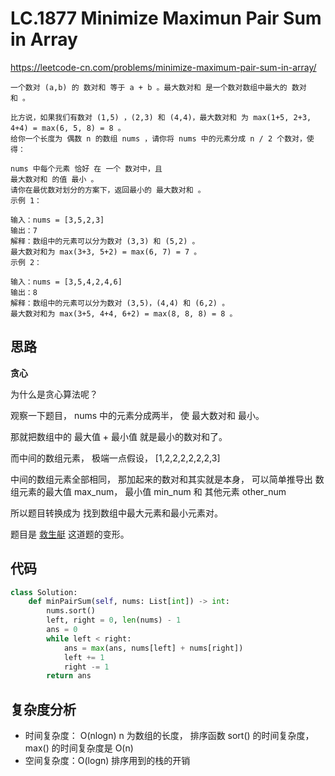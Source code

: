 LC.1877 Minimize Maximun Pair Sum in Array
====
https://leetcode-cn.com/problems/minimize-maximum-pair-sum-in-array/
```
一个数对 (a,b) 的 数对和 等于 a + b 。最大数对和 是一个数对数组中最大的 数对和 。

比方说，如果我们有数对 (1,5) ，(2,3) 和 (4,4)，最大数对和 为 max(1+5, 2+3, 4+4) = max(6, 5, 8) = 8 。
给你一个长度为 偶数 n 的数组 nums ，请你将 nums 中的元素分成 n / 2 个数对，使得：

nums 中每个元素 恰好 在 一个 数对中，且
最大数对和 的值 最小 。
请你在最优数对划分的方案下，返回最小的 最大数对和 。
示例 1：

输入：nums = [3,5,2,3]
输出：7
解释：数组中的元素可以分为数对 (3,3) 和 (5,2) 。
最大数对和为 max(3+3, 5+2) = max(6, 7) = 7 。
示例 2：

输入：nums = [3,5,4,2,4,6]
输出：8
解释：数组中的元素可以分为数对 (3,5)，(4,4) 和 (6,2) 。
最大数对和为 max(3+5, 4+4, 6+2) = max(8, 8, 8) = 8 。
```

## 思路
**贪心**

为什么是贪心算法呢？

观察一下题目， nums 中的元素分成两半， 使 最大数对和 最小。

那就把数组中的 最大值 + 最小值 就是最小的数对和了。

而中间的数组元素， 极端一点假设， [1,2,2,2,2,2,2,3]

中间的数组元素全部相同， 那加起来的数对和其实就是本身， 可以简单推导出 数组元素的最大值 max_num， 最小值 min_num 和 其他元素 other_num

所以题目转换成为 找到数组中最大元素和最小元素对。

题目是 [救生艇](https://github.com/PearlCoastal/Leetcode_GitOn/blob/master/Greedy/881.%E6%95%91%E7%94%9F%E8%89%87.md) 这道题的变形。


## 代码
```python
class Solution:
    def minPairSum(self, nums: List[int]) -> int:
        nums.sort()
        left, right = 0, len(nums) - 1
        ans = 0
        while left < right:
            ans = max(ans, nums[left] + nums[right])
            left += 1
            right -= 1
        return ans
```

## 复杂度分析
- 时间复杂度： O(nlogn) n 为数组的长度， 排序函数 sort() 的时间复杂度， max() 的时间复杂度是 O(n)
- 空间复杂度：O(logn) 排序用到的栈的开销
